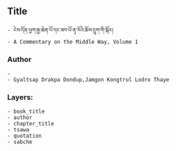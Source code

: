 ## Title
	- ངེས་དོན་ཕྱག་རྒྱ་ཆེན་པོ་དང་ཟབ་པོ་ནྭ་རོའི་ཆོས་དྲུག་གི་སྐོར།
	- A Commentary on the Middle Way, Volume 1

### Author
	- 
	- Gyaltsap Drakpa Dondup,Jamgon Kongtrul Lodro Thaye

### Layers:
	- book_title
	- author
	- chapter_title
	- tsawa
	- quotation
	- sabche
